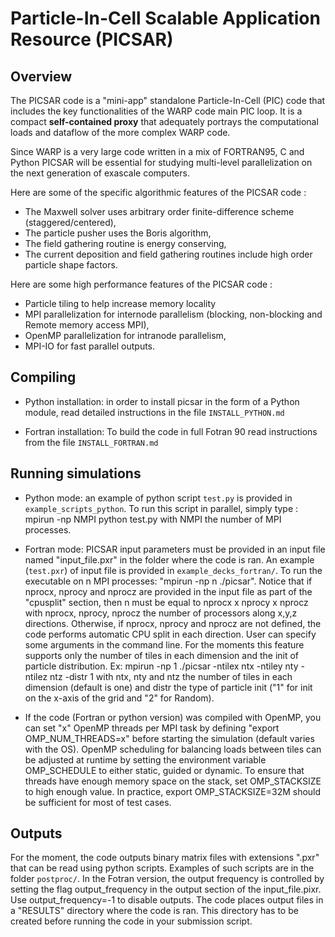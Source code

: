 **Particle-In-Cell Scalable Application Resource (PICSAR)**
============================================================

**Overview**
------------

The PICSAR code is a "mini-app" standalone Particle-In-Cell (PIC) code that includes
the key functionalities of the WARP code main PIC loop. It is a 
compact **self-contained proxy** that adequately portrays the computational loads
and dataflow of the more complex WARP code. 

Since WARP is a very large code written in a mix of FORTRAN95, C and Python 
PICSAR will be essential for studying multi-level parallelization on the next
generation of exascale computers. 

Here are some of the specific algorithmic features of the PICSAR code :  

* The Maxwell solver uses arbitrary order finite-difference scheme (staggered/centered), 
* The particle pusher uses the Boris algorithm,
* The field gathering routine is energy conserving, 
* The current deposition and field gathering routines include high order particle shape factors.

Here are some high performance features of the PICSAR code :

* Particle tiling to help increase memory locality
* MPI parallelization for internode parallelism (blocking, non-blocking and Remote memory access MPI), 
* OpenMP parallelization for intranode parallelism,
* MPI-IO for fast parallel outputs.

**Compiling**
-------------

* Python installation: in order to install picsar in the form of a Python module, read detailed instructions in the file `INSTALL_PYTHON.md`


* Fortran installation: To build the code in full Fotran 90 read instructions from the file  `INSTALL_FORTRAN.md` 

**Running simulations**
-----------------------

* Python mode: an example of python script `test.py` is provided in `example_scripts_python`. To run this script in parallel, simply type : mpirun -np NMPI python test.py with NMPI the number of MPI processes. 

* Fortran mode: PICSAR input parameters must be provided in an input file named "input_file.pxr" in the folder where the code is ran. An example (`test.pxr`) of input file is provided in `example_decks_fortran/`. To run the executable on n MPI processes: "mpirun -np n ./picsar". Notice that if nprocx, nprocy and nprocz are provided in the input file as part of the "cpusplit" section, then n must be equal to nprocx x nprocy x nprocz with nprocx, nprocy, nprocz the number of processors along x,y,z directions. Otherwise, if nprocx, nprocy and nprocz are not defined, the code performs automatic CPU split in each direction. User can specify some arguments in the command line. For the moments this feature supports only the number of tiles in each dimension and the init of particle distribution. Ex: mpirun -np 1 ./picsar -ntilex ntx -ntiley nty -ntilez ntz -distr 1 with ntx, nty and ntz the number of tiles in each dimension (default is one) and distr the type of particle init ("1" for init on the x-axis of the grid and "2" for Random).

* If the code (Fortran or python version) was compiled with OpenMP, you can set "x" OpenMP threads per MPI task by defining "export OMP_NUM_THREADS=x" before starting the simulation (default varies with the OS). OpenMP scheduling for balancing loads between tiles can be adjusted at runtime by setting the environment variable OMP_SCHEDULE to either static, guided or dynamic. To ensure that threads have enough memory space on the stack, set OMP_STACKSIZE to high enough value. In practice, export OMP_STACKSIZE=32M should be sufficient for most of test cases.   

**Outputs**
-----------------------
For the moment, the code outputs binary matrix files with extensions ".pxr" that can be read using python scripts. Examples of such scripts are in the folder `postproc/`. In the Fotran version, the output frequency is controlled by setting the flag output_frequency in the output section of the input_file.pixr. Use output_frequency=-1 to disable outputs. The code places output files in a "RESULTS" directory where the code is ran. This directory has to be created before running the code in your submission script. 